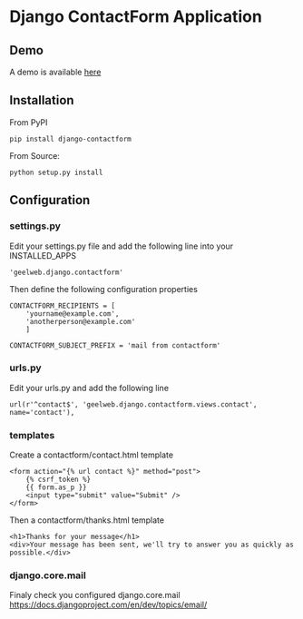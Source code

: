 # Django ContactForm Application

## Demo

A demo is available [here](http://django-sandbox.geelweb.org/contact)

## Installation

From PyPI

    pip install django-contactform

From Source:

	python setup.py install


## Configuration

### settings.py

Edit your settings.py file and add the following line into your INSTALLED_APPS

	'geelweb.django.contactform'

Then define the following configuration properties

	CONTACTFORM_RECIPIENTS = [
	    'yourname@example.com',
	    'anotherperson@example.com'
	    ]

	CONTACTFORM_SUBJECT_PREFIX = 'mail from contactform'


### urls.py

Edit your urls.py and add the following line

	url(r'^contact$', 'geelweb.django.contactform.views.contact', name='contact'),

### templates

Create a contactform/contact.html template

    <form action="{% url contact %}" method="post">
	    {% csrf_token %}
	    {{ form.as_p }}
	    <input type="submit" value="Submit" />
	</form>

Then a contactform/thanks.html template

	<h1>Thanks for your message</h1>
	<div>Your message has been sent, we'll try to answer you as quickly as possible.</div>


### django.core.mail

Finaly check you configured django.core.mail https://docs.djangoproject.com/en/dev/topics/email/
